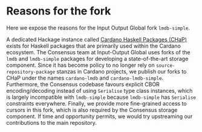 # Reasons for the fork

Here we expose the reasons for the Input Output Global fork `lmdb-simple`.

A dedicated Hackage instance called [Cardano Haskell Packages
(CHaP)](https://github.com/input-output-hk/cardano-haskell-packages) exists for
Haskell packages that are primarily used within the Cardano ecosystem. The
Consensus team at Input-Output Global uses forks of the `lmdb` and `lmdb-simple`
packages for developing a state-of-the-art storage component. Since it has
become policy to no longer rely on `source-repository-package` stanzas in
Cardano projects, we publish our forks to CHaP under the names `cardano-lmdb`
and `cardano-lmdb-simple`. Furthermore, the Consensus codebase favours explicit
CBOR encoding/decoding instead of using `Serialise` type class instances, which
is largely incompatible with `lmdb-simple` because `lmdb-simple` has `Serialise`
constraints everywhere. Finally, we provide more fine-grained access to cursors
in this fork, which is also required by the Consensus storage component. If time
and opportunity permits, we would try upstreaming our contributions to the main
repository.